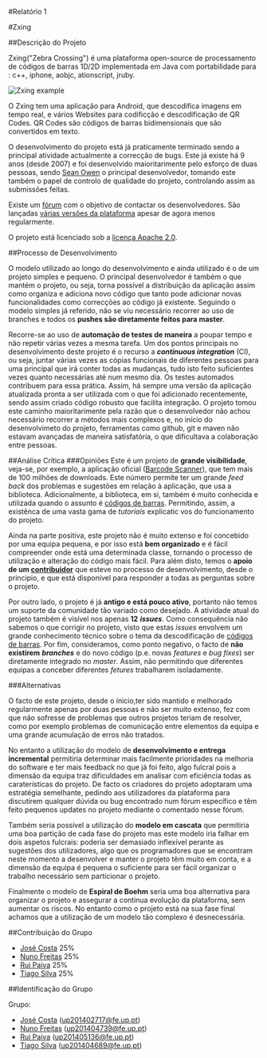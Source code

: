 #Relatório 1

#Zxing

##Descrição do Projeto

Zxing("Zebra Crossing") é uma plataforma open-source de processamento de códigos de barras 1D/2D implementada em Java com portabilidade para : c++, iphone, aobjc, ationscript, jruby.

![Zxing example](https://lh6.ggpht.com/Ax3eaBtJt0CVdY_lfFlGYg2RKdovXNVNzr91n_u22OKZu1WqIW-iQ44WR0Nmn5PkyKY=h900)

O Zxing tem uma aplicação para Android, que descodifica imagens em tempo real, e vários Websites para codificção e descodificação de QR Codes. QR Codes são códigos de barras bidimensionais que são convertidos em texto.

O desenvolvimento do projeto está já praticamente terminado sendo a principal atividade actualmente a correcção de bugs. Este já existe há 9 anos (desde 2007) e foi desenvolvido maioritarimente pelo esforço de duas pessoas, sendo [Sean Owen](https://github.com/srowen) o principal desenvolvedor, tomando este também o papel de controlo de qualidade do projeto, controlando assim as submissões feitas.

Existe um [fórum](https://groups.google.com/forum/#!forum/zxing) com o objetivo de contactar os desenvolvedores. São lançadas [várias versões da plataforma](https://github.com/zxing/zxing/releases) apesar de agora menos regularmente.

O projeto está licenciado sob a [licença Apache 2.0](http://www.apache.org/licenses/LICENSE-2.0.html).

##Processo de Desenvolvimento


O modelo utilizado ao longo do desenvolvimento e ainda utilizado é o de um projeto simples e pequeno. O principal desenvolvedor é também o que mantém o projeto, ou seja, torna possível a distribuição da aplicação assim como organiza e adiciona novo código que tanto pode adicionar novas funcionalidades como correcções ao código já existente. Seguindo o modelo simples já referido, não se viu necessário recorrer ao uso de branches e todos os **pushes são diretamente feitos para master**.

Recorre-se ao uso de **automação de testes de maneira** a poupar tempo e não repetir várias vezes a mesma tarefa. Um dos pontos principais no desenvolvimento deste projeto é o recurso a ***continuous integration*** (CI), ou seja, juntar várias vezes as cópias funcionais de diferentes pessoas para uma principal que irá conter todas as mudanças, tudo isto feito suficientes vezes quanto necessárias até num mesmo dia. Os testes automados contribuem para essa prática. Assim, há sempre uma versão da aplicação atualizada pronta a ser utilizada com o que foi adicionado recentemente, sendo assim criado código robusto que facilita integração. O projeto tomou este caminho maioritarimente pela razão que o desenvolvedor não achou necessário recorrer a métodos mais complexos e, no início do desenvolvimeto do projeto, ferramentas como github, git e maven não estavam avançadas de maneira satisfatória, o que dificultava a colaboração entre pessoas.

##Análise Crítica
###Opiniões
Este é um projeto de **grande visibilidade**, veja-se, por exemplo, a aplicação oficial ([Barcode Scanner](https://play.google.com/store/apps/details?id=com.google.zxing.client.android&hl=pt-PT)), que tem mais de 100 milhões de downloads. Este número permite ter um grande *feed back* dos problemas e sugestões em relação à aplicação, que usa a biblioteca. Adicionalmente, a biblioteca, em si, também é muito conhecida e utilizada quando o assunto é [códigos de barras](https://pt.wikipedia.org/wiki/C%C3%B3digo_de_barras). Permitindo, assim, a existênca de uma vasta gama de *tutoriais* explicatic
vos do funcionamento do projeto.

Ainda na parte positiva, este projeto não é muito extenso e foi concebido por uma equipa pequena, e por isso está **bem organizado** e é fácil compreender onde está uma determinada classe, tornando o processo de utilização e alteração do código mais fácil. Para além disto, temos o **apoio de um [contribuidor](https://github.com/srowen)** que esteve no processo de desenvolvimento, desde o principio, e que está disponível para responder a todas as perguntas sobre o projeto.

Por outro lado, o projeto é já **antigo e está pouco ativo**, portanto não temos um suporte da comunidade tão variado como desejado. A atividade atual do projeto também é visível nos apenas **12** ***issues***. Como consequência não sabemos o que corrigir no projeto, visto que estas *issues* envolvem um grande conhecimento técnico sobre o tema da descodificação de [códigos de barras](https://pt.wikipedia.org/wiki/C%C3%B3digo_de_barras). Por fim, consideramos, como ponto negativo, o facto de **não existirem** ***branches*** e do novo código (p.e. novas *features* e *bug fixes*) ser diretamente integrado no *master*. Assim, não permitindo que diferentes equipas a conceber diferentes *fetures* trabalharem isoladamente.

###Alternativas

O facto de este projeto, desde o ínicio,ter sido mantido e melhorado regularmente apenas por duas pessoas e não ser muito extenso, fez com que não sofresse de problemas que outros projetos teriam de resolver, como por exemplo problemas de comunicação entre elementos da equipa e uma grande acumulação de erros não tratados.

No entanto a utilização do modelo de **desenvolvimento e entrega incremental** permitiria determinar mais facilmente prioridades na melhoria do software e ter mais feedback no que já foi feito, algo fulcral pois a dimensão da equipa traz dificuldades em analisar com eficiência todas as caraterísticas do projeto. 
De facto os criadores do projeto adoptaram uma estratégia semelhante, pedindo aos utilizadores da plataforma para discutirem qualquer dúvida ou bug encontrado num fórum específico e têm feito pequenos updates no projeto mediante o comentado nesse fórum.

Também seria possível a utilização do **modelo em cascata** que permitiria uma boa partição de cada fase do projeto mas este modelo iria falhar em dois aspetos fulcrais: poderia ser demasiado inflexível perante as sugestões dos utilizadores, algo que os programadores que se encontram neste momento a desenvolver e manter o projeto têm muito em conta, e a dimensão da equipa é pequena o suficiente para ser fácil organizar o trabalho necessário sem particionar o projeto.

Finalmente o modelo de **Espiral de Boehm** seria uma boa alternativa para organizar o projeto e assegurar a continua evolução da plataforma, sem aumentar os riscos. No entanto como o projeto está na sua fase final achamos que a utilização de um modelo tão complexo é desnecessária.

##Contribuição do Grupo
* [José Costa](https://github.com/zecst19) 25%
* [Nuno Freitas](https://github.com/nunofreitas96) 25%
* [Rui Paiva](https://github.com/ruivop) 25%
* [Tiago Silva](https://github.com/tadias) 25%

##Identificação do Grupo

Grupo:
* [José Costa](https://github.com/zecst19) (up201402717@fe.up.pt)
* [Nuno Freitas](https://github.com/nunofreitas96) (up201404739@fe.up.pt)
* [Rui Paiva](https://github.com/ruivop) (up201405136@fe.up.pt)
* [Tiago Silva](https://github.com/tadias) (up201404689@fe.up.pt)
